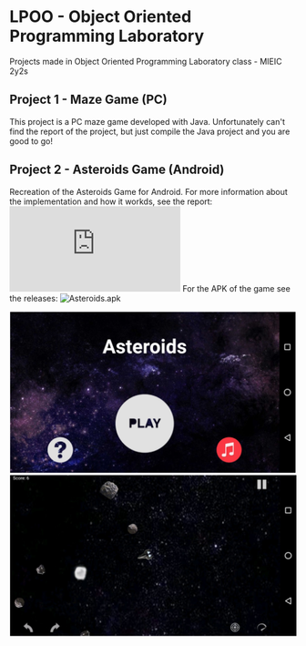 # LPOO - Object Oriented Programming Laboratory
Projects made in Object Oriented Programming Laboratory class - MIEIC 2y2s 

## Project 1 - Maze Game (PC)
This project is a PC maze game developed with Java. Unfortunately can't find the report of the project, but just compile the Java project and you are good to go!

## Project 2 - Asteroids Game (Android)
Recreation of the Asteroids Game for Android. For more information about the implementation and how it workds, see the report: ![Relatorio.pdf](https://github.com/NFSS10/LPOO-Object-Oriented-Programming-Laboratory/blob/master/Projetos/Projeto%202/T6G07/Relatorio%20e%20diagramas/Relatorio.pdf)
For the APK of the game see the releases: ![Asteroids.apk](https://github.com/NFSS10/LPOO-Object-Oriented-Programming-Laboratory/releases)

![](Images/asteroids_main_menu.png)
![](Images/asteroids_gameplay.png)
